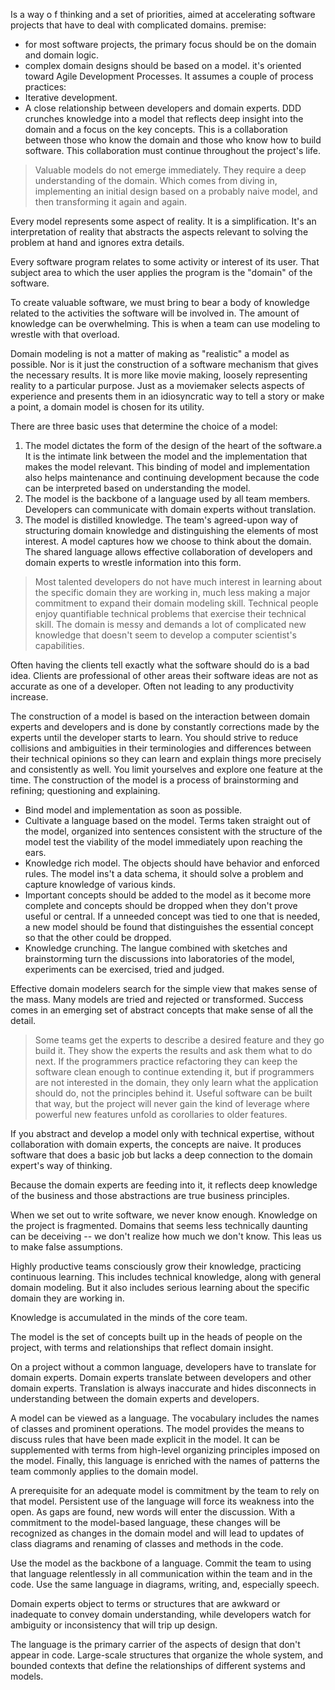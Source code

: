 Is a way o f thinking and a set of priorities, aimed at accelerating software projects that have to deal with complicated domains.
premise:
- for most software projects, the primary focus should be on the domain and domain logic.
- complex domain designs should be based on a model.
it's oriented toward Agile Development Processes. It assumes a couple of process practices:
- Iterative development.
- A close relationship between developers and domain experts. DDD crunches knowledge into a model that reflects deep insight into the domain and a focus on the key concepts. This is a collaboration between those who know the domain and those who know how to build software. This collaboration must continue throughout the project's life.
>Valuable models do not emerge immediately. They require a deep understanding of the domain. Which comes from diving in, implementing an initial design based on a probably naive model, and then transforming it again and again.

Every model represents some aspect of reality. It is a simplification. It's an interpretation of reality that abstracts the aspects relevant to solving the problem at hand and ignores extra details.

Every software program relates to some activity or interest of its user. That subject area to which the user applies the program is the "domain" of the software.

To create  valuable software, we must bring to bear a body of knowledge related to the activities the software will be involved in. The amount of knowledge can be overwhelming. This is when a team can use modeling to wrestle with that overload.

Domain modeling is not a matter of making as "realistic" a model as possible. Nor is it just the construction of a software mechanism that gives the necessary results. It is more like movie making, loosely representing reality to a particular purpose. Just as a moviemaker selects aspects of experience and presents them in an idiosyncratic way to tell a story or make a point, a domain model is chosen for its utility.

There are three basic uses that determine the choice of a model:
1. The model dictates the form of the design of the heart of the software.a It is the intimate link between the model and the implementation that makes the model relevant. This binding of model and implementation also helps maintenance and continuing development because the code can be interpreted based on understanding the model.
2. The model is the backbone of a language used by all team members. Developers can communicate with domain experts without translation.
3. The model is distilled knowledge. The team's agreed-upon way of structuring domain knowledge and distinguishing the elements of most interest. A model captures how we choose to think about the domain. The shared language allows effective collaboration of developers and domain experts to wrestle information into this form.

>Most talented developers do not have much interest in learning about the specific domain they are working in, much less making a major commitment to expand their domain modeling skill. Technical people enjoy quantifiable technical problems that exercise their technical skill. The domain is messy and demands a lot of complicated new knowledge that doesn't seem to develop a computer scientist's capabilities.

Often having the clients tell exactly what the software should do is a bad idea. Clients are professional of other areas their software ideas are not as accurate as one of a developer. Often not leading to any productivity increase.

The construction of a model is based on the interaction between domain experts and developers and is done by constantly corrections made by the experts until the developer starts to learn. You should strive to reduce collisions and ambiguities in their terminologies and differences between their technical opinions so they can learn and explain things more precisely and consistently as well.
You limit yourselves and explore one feature at the time.
The construction of the model is a process of brainstorming and refining; questioning and explaining.

- Bind model and implementation as soon as possible.
- Cultivate a language based on the model. Terms taken straight out of the model, organized into sentences consistent with the structure of the model test the viability of the model immediately upon reaching the ears.
- Knowledge rich model. The objects should have behavior and enforced rules. The model ins't a data schema, it should solve a problem and capture knowledge of various kinds.
- Important concepts should be added to the model as it become more complete and concepts should be dropped when they don't prove useful or central. If a unneeded concept was tied to one that is needed, a new model should be found that distinguishes the essential concept so that the other could be dropped.
- Knowledge crunching. The langue combined with sketches and brainstorming turn the discussions into laboratories of the model, experiments can be exercised, tried and judged.

Effective domain modelers search for the simple view that makes sense of the mass. Many models are tried and rejected or transformed. Success comes in an emerging set of abstract concepts that make sense of all the detail.

>Some teams get the experts to describe a desired feature and they go build it. They show the experts the results and ask them what to do next. If the programmers practice refactoring they can keep the software clean enough to continue extending it, but if programmers are not interested in the domain, they only learn what the application should do, not the principles behind it. Useful software can be built that way, but the project will never gain the kind of leverage where powerful new features unfold as corollaries to older features.

If you abstract and develop a model only with technical expertise, without collaboration with domain experts, the concepts are naive. It produces software that does a basic job but lacks a deep connection to the domain expert's way of thinking.

Because the domain experts are feeding into it, it reflects deep knowledge of the business and those abstractions are true business principles.

When we set out to write software, we never know enough. Knowledge on the project is fragmented. Domains that seems less technically daunting can be deceiving -- we don't realize how much we don't know. This leas us to make false assumptions.

Highly productive teams consciously grow their knowledge, practicing continuous learning. This includes technical knowledge, along with general domain modeling. But it also includes serious learning about the specific domain they are working in.

Knowledge is accumulated in the minds of the core team.

The model is the set of concepts built up in the heads of people on the project, with terms and relationships that reflect domain insight.

On a project without a common language, developers have to translate for domain experts. Domain experts translate between developers and other domain experts. Translation is always inaccurate and hides disconnects in understanding between the domain experts and developers.

A model can be viewed as a language. The vocabulary includes the names of classes and prominent operations. The model provides the means to discuss rules that have been made explicit in the model. It can be supplemented with terms from high-level organizing principles imposed on the model. Finally, this language is enriched with the names of patterns the team commonly applies to the domain model.

A prerequisite for an adequate model is commitment by the team to rely on that model. Persistent use of the language will force its weakness into the open. As gaps are found, new words will enter the discussion. With a commitment to the model-based language, these changes will be recognized as changes in the domain model and will lead to updates of class diagrams and renaming of classes and methods in the code.

Use the model as the backbone of a language. Commit the team to using that language relentlessly in all communication within the team and in the code. Use the same language in diagrams, writing, and, especially speech.

Domain experts object to terms or structures that are awkward or inadequate to convey domain understanding, while developers watch for ambiguity or inconsistency that will trip up design.

The language is the primary carrier of the aspects of design that don't appear in code.
Large-scale structures that organize the whole system, and bounded contexts that define the relationships of different systems and models.